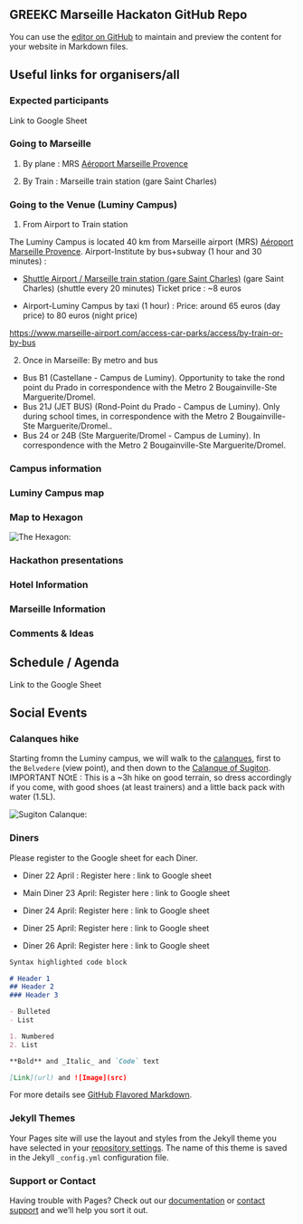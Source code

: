 ## GREEKC Marseille Hackaton GitHub Repo

You can use the [editor on GitHub](https://github.com/GREEKC/hackathon-marseille/edit/master/README.md) to maintain and preview the content for your website in Markdown files.


## Useful links for organisers/all


### Expected participants

Link to Google Sheet

### Going to Marseille

1. By plane : MRS [Aéroport Marseille Provence](https://www.marseille-airport.com/)

2. By Train : Marseille train station (gare Saint Charles)


### Going to the Venue (Luminy Campus)

1. From Airport to Train station 

The Luminy Campus is located 40 km from Marseille airport (MRS) [Aéroport Marseille Provence](https://www.marseille-airport.com/). Airport-Institute by bus+subway (1 hour and 30 minutes) :

- [Shuttle Airport / Marseille train station (gare Saint Charles)](https://www.marseille-airport.com/access-car-parks/access/by-train-or-by-bus)  (gare Saint Charles) (shuttle every 20 minutes)
Ticket price : ~8 euros 

- Airport-Luminy Campus by taxi (1 hour) :
Price: around 65 euros (day price) to 80 euros (night price)

https://www.marseille-airport.com/access-car-parks/access/by-train-or-by-bus

2. Once in Marseille: By metro and bus
- Bus B1 (Castellane - Campus de Luminy). Opportunity to take the rond point du Prado in correspondence with the Metro 2 Bougainville-Ste Marguerite/Dromel.
- Bus 21J (JET BUS) (Rond-Point du Prado - Campus de Luminy). Only during school times, in correspondence with the Metro 2 Bougainville-Ste Marguerite/Dromel..
- Bus 24 or 24B (Ste Marguerite/Dromel - Campus de Luminy). In correspondence with the Metro 2 Bougainville-Ste Marguerite/Dromel.



### Campus information


### Luminy Campus map


### Map to Hexagon

![The Hexagon:](http://statique.lamarseillaise.fr/media/k2/items/cache/cd488397a809507b8a4339f3552e8c29_XL.jpg)


###  Hackathon presentations
###  Hotel Information
### Marseille Information


### Comments & Ideas

## Schedule / Agenda

Link to the Google Sheet


## Social Events

### Calanques hike

Starting fromn the Luminy campus, we will walk to the [calanques](https://en.wikipedia.org/wiki/Massif_des_Calanques), first to the `Belvedere` (view point), and then down to the [Calanque of Sugiton](https://en.wikipedia.org/wiki/Calanque_de_Sugiton). 
IMPORTANT NOtE : This is a ~3h hike on good terrain, so dress accordingly if you come, with good shoes (at least trainers) and a little back pack with water (1.5L).  

![Sugiton Calanque:](https://fr.wikipedia.org/wiki/Calanque_de_Sugiton#/media/File:Calanque_de_Sugiton.JPG)

### Diners 

Please register to the Google sheet for each Diner. 

- Diner 22 April :
Register here : link to Google sheet

- Main Diner 23 April: 
Register here : link to Google sheet

- Diner 24 April: 
Register here : link to Google sheet

- Diner 25 April: 
Register here : link to Google sheet

- Diner 26 April: 
Register here : link to Google sheet




```markdown
Syntax highlighted code block

# Header 1
## Header 2
### Header 3

- Bulleted
- List

1. Numbered
2. List

**Bold** and _Italic_ and `Code` text

[Link](url) and ![Image](src)
```

For more details see [GitHub Flavored Markdown](https://guides.github.com/features/mastering-markdown/).

### Jekyll Themes

Your Pages site will use the layout and styles from the Jekyll theme you have selected in your [repository settings](https://github.com/GREEKC/hackathon-marseille/settings). The name of this theme is saved in the Jekyll `_config.yml` configuration file.

### Support or Contact

Having trouble with Pages? Check out our [documentation](https://help.github.com/categories/github-pages-basics/) or [contact support](https://github.com/contact) and we’ll help you sort it out.
